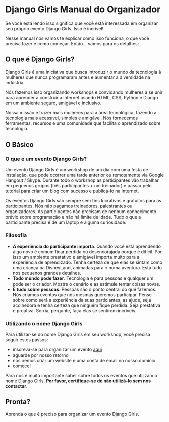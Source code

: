# Django Girls Manual do Organizador

Se você está lendo isso significa que você está interessada em organizar seu próprio evento Django Girls. Isso é incrível!

Nesse manual nós vamos te explicar como isso funciona, o que você precisa fazer e como começar. Então... vamos para os detalhes:

## O que é Django Girls?

Django Girls é uma iniciativa que busca introduzir o mundo da tecnologia à mulheres que nunca programaram antes e aumentar a diversidade na indústria.

Nós fazemos isso organizando workshops e convidando mulheres a se unir para aprender a construir a internet usando HTML, CSS, Python e Django em um ambiente seguro, amigável e inclusivo.

Nossa missão é trazer mais mulheres para a área tecnológica, fazendo a tecnologia mais acessível, simples e amigável. Nós fornecemos ferramentas, recursos e uma comunidade que facilita o aprendizado sobre tecnologia.

## O Básico

### O que é um evento Django Girls?

Um evento Django Girls é um workshop de um dia com uma festa de instalação, que pode ocorrer uma tarde anterior ou remotamente via Google Hangout / Skype. Durante todo o workshop as participantes vão trabalhar em pequenos grupos (três participantes + um treinador) e passar pelo tutorial para criar um blog com sucesso e publicá-lo na internet.

Os eventos Django Girls são sempre sem fins lucrativos e gratuitos para as participantes. Nós não pagamos treinadores, palestrantes ou organizadores. As participantes não precisam de nenhum conhecimento prévio sobre programação e não há limite de idade. Tudo o que a participante precisa é de um laptop e alguma curiosidade.

### Filosofia

- __A experiência do participante importa__. Quando você está aprendendo algo novo é comum ficar perdida ou desencorajada porque é difícil. Por isso um ambiente prestativo e amigável importa muito para a experiência de aprendizado. Tenha certeza de que elas se sintam como uma criança na DisneyLand, animadas para ir numa aventura. Está tudo nos pequenos grandes detalhes.
- __Todo mundo pode fazer__. Tecnologia é para pessoas e qualquer um pode ser o criador. Mostre o cenário e as estimule tentar coisas novas.
- __É tudo sobre pessoas__. Pessoas são o ponto central do que fazemos. Nós criamos eventos que nós mesmas queremos participar. Pense sobre como será a experiência da suas particiantes, as ajude, seja acolhedora e tenha certeza que ninguém fique perdida. Seja prestativa e proativa. Sorria, pergunte, faça elas se sentirem incríveis.

### Utilizando o nome Django Girls

Para utilizar-se do nome Django Girls em seu workshop, você precisa seguir estes passos:
* inscreva-se para organizar um evento [aqui](http://djangogirls.org/organize/)
* aguarde por nosso retorno
* nós iremos criar um website e uma conta de email no nosso domínio
* comece!

Para nós é muito importante saber sobre todos os eventos que utilizam o nome Django Girls. __Por favor, certifique-se de não utilizá-lo sem nos contactar__. 

## Pronta?

Aprenda o que é preciso para organizar um evento Django Girls.
